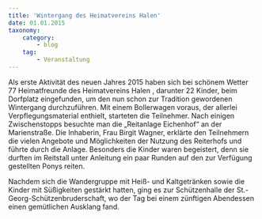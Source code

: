 ```yaml
---
title: 'Wintergang des Heimatvereins Halen'
date: 01.01.2015
taxonomy:
    category:
        - blog
    tag:
        - Veranstaltung
---
```


Als erste Aktivität des neuen Jahres 2015 haben sich bei schönem Wetter 77 Heimatfreunde des Heimatvereins Halen , darunter 22 Kinder, beim Dorfplatz eingefunden, um den nun schon zur Tradition gewordenen Wintergang durchzuführen. Mit einem Bollerwagen voraus, der allerlei Verpflegungsmaterial enthielt, starteten die Teilnehmer. Nach einigen Zwischenstopps besuchte man die „Reitanlage Eichenhof“ an der Marienstraße. Die Inhaberin, Frau Birgit Wagner, erklärte den Teilnehmern die vielen Angebote und Möglichkeiten der Nutzung des Reiterhofs und führte durch die Anlage. Besonders die Kinder waren begeistert, denn sie durften im Reitstall unter Anleitung ein paar Runden auf den zur Verfügung gestellten Ponys reiten.

Nachdem sich die Wandergruppe mit Heiß- und Kaltgetränken sowie die Kinder mit Süßigkeiten gestärkt hatten, ging es zur Schützenhalle der St.-Georg-Schützenbruderschaft, wo der Tag bei einem zünftigen Abendessen einen gemütlichen Ausklang fand.
